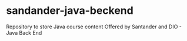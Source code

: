# sandander-java-beckend
Repository to store Java course content Offered by Santander and DIO - Java Back End

